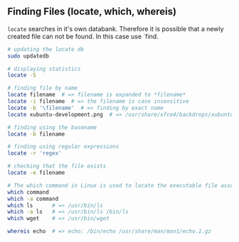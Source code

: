 ## Finding Files (locate, which, whereis)

`locate` searches in it's own databank. Therefore it is possible that a newly created file can not be found. In this case use `find.

```bash
# updating the locate db
sudo updatedb

# displaying statistics
locate -S

# finding file by name
locate filename  # => filename is expanded to *filename*
locate -i filename  # => the filename is case insensitive
locate -b '\filename'  # => finding by exact name
locate xubuntu-development.png  # => /usr/share/xfce4/backdrops/xubuntu-development.png

# finding using the basename
locate -b filename

# finding using regular expressions
locate -r 'regex'

# checking that the file exists
locate -e filename

# The which command in Linux is used to locate the executable file associated with a given command.
which command
which -a command
which ls      # => /usr/bin/ls
which -a ls   # => /usr/bin/ls /bin/ls
which wget    # => /usr/bin/wget

whereis echo  # => echo: /bin/echo /usr/share/man/man1/echo.1.gz
```